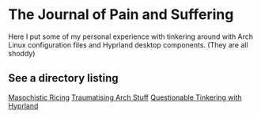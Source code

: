 # The Journal of Pain and Suffering
Here I put some of my personal experience with tinkering around with Arch Linux configuration files and Hyprland desktop components. (They are all shoddy)

## See a directory listing
[Masochistic Ricing](https://stvnliu.github.io/rice)
[Traumatising Arch Stuff](https://stvnliu.github.io/arch)
[Questionable Tinkering with Hyprland](https://stvnliu.github.io/hyprland)
